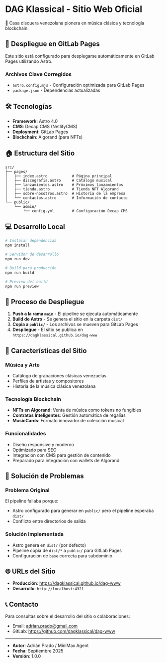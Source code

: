 # DAG Klassical - Sitio Web Oficial

🎵 Casa disquera venezolana pionera en música clásica y tecnología blockchain.

## 🚀 Despliegue en GitLab Pages

Este sitio está configurado para desplegarse automáticamente en GitLab Pages utilizando Astro.

### Archivos Clave Corregidos

- `astro.config.mjs` - Configuración optimizada para GitLab Pages
- `package.json` - Dependencias actualizadas

## 🛠️ Tecnologías

- **Framework**: Astro 4.0
- **CMS**: Decap CMS (NetlifyCMS)
- **Deployment**: GitLab Pages
- **Blockchain**: Algorand (para NFTs)

## 🏠 Estructura del Sitio

```ascii
src/
├── pages/
│   ├── index.astro           # Página principal
│   ├── discografia.astro     # Catálogo musical
│   ├── lanzamientos.astro    # Próximos lanzamientos
│   ├── tienda.astro          # Tienda NFT Algorand
│   ├── sobre-nosotros.astro  # Historia de la empresa
│   └── contactos.astro       # Información de contacto
└── public/
    └── admin/
        └── config.yml        # Configuración Decap CMS
```

## 💻 Desarrollo Local

```bash
# Instalar dependencias
npm install

# Servidor de desarrollo
npm run dev

# Build para producción
npm run build

# Preview del build
npm run preview
```

## 🔄 Proceso de Despliegue

1. **Push a la rama `main`** - El pipeline se ejecuta automáticamente
2. **Build de Astro** - Se genera el sitio en la carpeta `dist/`
3. **Copia a `public/`** - Los archivos se mueven para GitLab Pages
4. **Despliegue** - El sitio se publica en `https://dagklassical.github.io/dag-www`

## 🎵 Características del Sitio

### Música y Arte

- Catálogo de grabaciones clásicas venezuelas
- Perfiles de artistas y compositores
- Historia de la música clásica venezolana

### Tecnología Blockchain

- **NFTs en Algorand**: Venta de música como tokens no fungibles
- **Contratos Inteligentes**: Gestión automática de regalías
- **MusicCards**: Formato innovador de colección musical

### Funcionalidades

- Diseño responsive y moderno
- Optimizado para SEO
- Integración con CMS para gestión de contenido
- Preparado para integración con wallets de Algorand

## 🔧 Solución de Problemas

### Problema Original

El pipeline fallaba porque:

- Astro configurado para generar en `public/` pero el pipeline esperaba `dist/`
- Conflicto entre directorios de salida

### Solución Implementada

- Astro genera en `dist/` (por defecto)
- Pipeline copia de `dist/*` a `public/` para GitLab Pages
- Configuración de `base` correcta para subdominio

## 🌐 URLs del Sitio

- **Producción**: <https://dagklassical.github.io/dag-www>
- **Desarrollo**: `http://localhost:4321`

## 📞 Contacto

Para consultas sobre el desarrollo del sitio o colaboraciones:

- Email: <adrian.prado@gmail.com>
- GitLab: <https://github.com/dagklassical/dag-www>

---

- **Autor**: Adrián Prado / MiniMax Agent
- **Fecha**: Septiembre 2025
- **Versión**: 1.0.0

